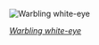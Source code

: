 
![Warbling white-eye](https://upload.wikimedia.org/wikipedia/commons/thumb/b/b1/Japanese_white-eye_at_Tenn%C5%8Dji_Park_in_Osaka%2C_January_2016_III.jpg/600px-Japanese_white-eye_at_Tenn%C5%8Dji_Park_in_Osaka%2C_January_2016_III.jpg)

*[Warbling white-eye](https://wikipedia.org/wiki/File:Japanese_white-eye_at_Tenn%C5%8Dji_Park_in_Osaka,_January_2016_III.jpg)*
